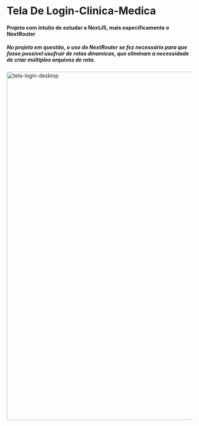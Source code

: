 # Tela De Login-Clinica-Medica
<h4>Projeto com intuito de estudar o NextJS, mais especificamente o NextRouter</h4>
<h5>No projeto em questão, o uso do NextRouter se fez necessário para que fosse possivel usufruir de rotas dinamicas, que eliminam a necessidade de criar múltiplos arquivos de rota.</h5>
<img width="943" alt="tela-login-desktop" src="https://user-images.githubusercontent.com/67559431/167056346-f1164d19-151d-4407-8416-4870e5ce45bc.png">
